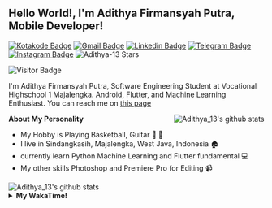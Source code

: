 
## Hello World!, I'm Adithya Firmansyah Putra, Mobile Developer!

[![Kotakode Badge](https://img.shields.io/badge/-Kotakode-green?style=plastic&logo=Kotakode&link=https://kotakode.com/users/527/adithya-13)](https://kotakode.com/users/527/adithya-13)
[![Gmail Badge](https://img.shields.io/badge/-Gmail-white?style=plastic&logo=Gmail&link=mailto:aditputrafirmansyah@gmail.com)](mailto:aditputrafirmansyah@gmail.com)
[![Linkedin Badge](https://img.shields.io/badge/-LinkedIn-blue?style=plastic&logo=Linkedin&link=https://www.linkedin.com/in/aditputrafirmansyah/)](https://www.linkedin.com/in/aditputrafirmansyah/) 
[![Telegram Badge](https://img.shields.io/badge/-Telegram-blue?style=plastic&logo=telegram&link=https://t.me/Adithya_13)](https://t.me/Adithya_13) 
[![Instagram Badge](https://img.shields.io/badge/-Instagram-white?style=plastic&logo=instagram&link=https://www.instagram.com/adithya_firmansyahputra/)](https://www.instagram.com/adithya_firmansyahputra/)
![Adithya-13 Stars](https://img.shields.io/github/stars/Adithya-13?affiliations=OWNER&style=social)

![Visitor Badge](https://visitor-badge.laobi.icu/badge?page_id=Adithya-13.Adithya-13)

I'm Adithya Firmansyah Putra, Software Engineering Student at Vocational Highschool 1 Majalengka. Android, Flutter, and Machine Learning Enthusiast. You can reach me on [this page](https://msha.ke/adithya_13/)

<img align="right" alt="Adithya_13's github stats" src="https://github-readme-stats.vercel.app/api/top-langs/?username=Adithya-13&theme=radical&show_icons=true&hide_border=true&line_height=24"/>

**About My Personality**

- My Hobby is Playing Basketball, Guitar :basketball: :guitar: 
- I live in Sindangkasih, Majalengka, West Java, Indonesia :house:
- currently learn Python Machine Learning and Flutter fundamental :computer:
- My other skills Photoshop and Premiere Pro for Editing :video_camera:

<img alt="Adithya_13's github stats" src="https://github-readme-stats.vercel.app/api?username=Adithya-13&count_private=true&show_icons=true&hide_border=true&include_all_commits=true&line_height=24&theme=radical"/>

<details>
  <summary><b>My WakaTime!</b></summary>
  <br>
  
  <!--START_SECTION:waka-->
![Lines of code](https://img.shields.io/badge/From%20Hello%20World%20I%27ve%20Written-291301%20lines%20of%20code-blue)

**I'm a Night 🦉** 

```text
🌞 Morning    87 commits     ████░░░░░░░░░░░░░░░░░░░░░   17.98% 
🌆 Daytime    83 commits     ████░░░░░░░░░░░░░░░░░░░░░   17.15% 
🌃 Evening    146 commits    ███████░░░░░░░░░░░░░░░░░░   30.17% 
🌙 Night      168 commits    ████████░░░░░░░░░░░░░░░░░   34.71%

```
📅 **I'm Most Productive on Sunday** 

```text
Monday       69 commits     ███░░░░░░░░░░░░░░░░░░░░░░   14.26% 
Tuesday      41 commits     ██░░░░░░░░░░░░░░░░░░░░░░░   8.47% 
Wednesday    41 commits     ██░░░░░░░░░░░░░░░░░░░░░░░   8.47% 
Thursday     55 commits     ██░░░░░░░░░░░░░░░░░░░░░░░   11.36% 
Friday       75 commits     ████░░░░░░░░░░░░░░░░░░░░░   15.5% 
Saturday     80 commits     ████░░░░░░░░░░░░░░░░░░░░░   16.53% 
Sunday       123 commits    ██████░░░░░░░░░░░░░░░░░░░   25.41%

```


📊 **This Week I Spent My Time On** 

```text
⌚︎ Time Zone: Asia/Bangkok

💬 Programming Languages: 
Dart                     24 hrs 49 mins      ███████████████████████░░   93.68% 
Other                    45 mins             ░░░░░░░░░░░░░░░░░░░░░░░░░   2.85% 
YAML                     38 mins             ░░░░░░░░░░░░░░░░░░░░░░░░░   2.42% 
XML                      3 mins              ░░░░░░░░░░░░░░░░░░░░░░░░░   0.22% 
Properties               3 mins              ░░░░░░░░░░░░░░░░░░░░░░░░░   0.19%

🔥 Editors: 
Android Studio           26 hrs 29 mins      █████████████████████████   100.0%

💻 Operating System: 
Windows                  26 hrs 29 mins      █████████████████████████   100.0%

```

**I Mostly Code in Kotlin** 

```text
Kotlin                   19 repos            ██████████████░░░░░░░░░░░   59.38% 
Dart                     9 repos             ███████░░░░░░░░░░░░░░░░░░   28.12% 
Jupyter Notebook         2 repos             █░░░░░░░░░░░░░░░░░░░░░░░░   6.25% 
CSS                      1 repo              ░░░░░░░░░░░░░░░░░░░░░░░░░   3.12% 
HTML                     1 repo              ░░░░░░░░░░░░░░░░░░░░░░░░░   3.12%

```



 Last Updated on 25/07/2021
<!--END_SECTION:waka-->
</details>
